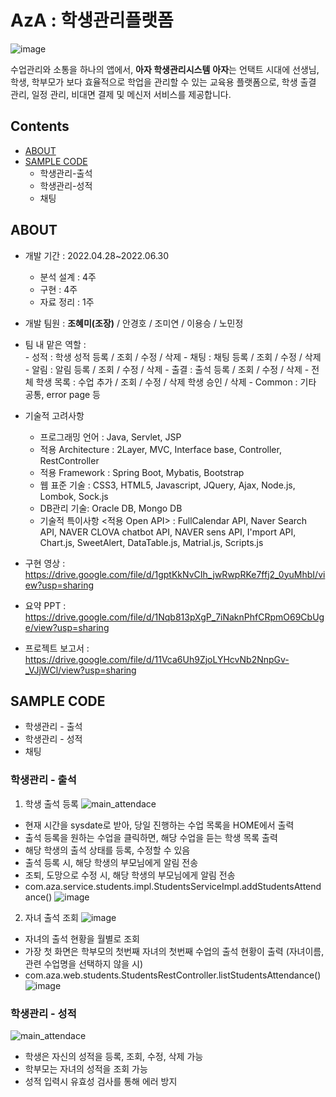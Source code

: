 # AzA : 학생관리플랫폼
![image](https://user-images.githubusercontent.com/85826542/177026070-9ca11667-ca04-4ade-aa95-075a42c1e1be.png)

수업관리와 소통을 하나의 앱에서, **아자 학생관리시스템**
**아자**는 언택트 시대에 선생님, 학생, 학부모가 보다 효율적으로 학업을 관리할 수 있는 교육용 플랫폼으로, 학생 출결 관리, 일정 관리, 비대면 결제 및 메신저 서비스를 제공합니다.

## Contents

-   [ABOUT](https://github.com/heaming/aza#ABOUT)
-   [SAMPLE CODE](https://github.com/heaming/aza#SAMPLE-CODE)
	- 학생관리-출석
	- 학생관리-성적
	- 채팅

## ABOUT

* 개발 기간 : 2022.04.28~2022.06.30
	* 분석 설계 : 4주
	* 구현 : 4주
	* 자료 정리 : 1주
* 개발 팀원 : **조혜미(조장)** / 안경호 / 조미연 / 이용승 / 노민정
* 팀 내 맡은 역할 :   
		- 성적 : 
			학생 성적 등록 / 조회 / 수정 / 삭제
		- 채팅 :
			채팅 등록 / 조회 / 수정 / 삭제 
		- 알림 :
			알림 등록 / 조회 / 수정 / 삭제
		- 출결 :
			출석 등록 / 조회 / 수정 / 삭제
		- 전체 학생 목록 :
			수업 추가 / 조회 / 수정 / 삭제
			학생 승인 / 삭제
		- Common :
			기타 공통, error page 등
* 기술적 고려사항
	* 프로그래밍 언어 :
		Java, Servlet, JSP
	* 적용 Architecture :
		2Layer, MVC, Interface base, Controller, RestController
	* 적용 Framework : 
		Spring Boot, Mybatis, Bootstrap
	* 웹 표준 기술 :
		CSS3, HTML5, Javascript, JQuery, Ajax, Node.js, Lombok, Sock.js
	* DB관리 기술:
		Oracle DB, Mongo DB
	* 기술적 특이사항 <적용 Open API> :
		FullCalendar API, Naver Search API, NAVER CLOVA chatbot API, NAVER sens API, I'mport API, Chart.js, SweetAlert, DataTable.js, Matrial.js, Scripts.js
	
* 구현 영상 : https://drive.google.com/file/d/1gptKkNvCIh_jwRwpRKe7ffj2_0yuMhbI/view?usp=sharing
* 요약 PPT : 
https://drive.google.com/file/d/1Nqb813pXgP_7iNaknPhfCRpmO69CbUge/view?usp=sharing
* 프로젝트 보고서 :
https://drive.google.com/file/d/11Vca6Uh9ZjoLYHcvNb2NnpGv-_VJjWCl/view?usp=sharing

## SAMPLE CODE
* 학생관리 - 출석
* 학생관리 - 성적
* 채팅

### 학생관리 - 출석

1. 학생 출석 등록
![main_attendace](https://user-images.githubusercontent.com/85826542/177026047-e739b864-4c98-4d28-a9a2-3be7c92c85f8.gif)
* 현재 시간을 sysdate로 받아, 당일 진행하는 수업 목록을 HOME에서 출력
* 출석 등록을 원하는 수업을 클릭하면, 해당 수업을 듣는 학생 목록 출력
* 해당 학생의 출석 상태를 등록, 수정할 수 있음
* 출석 등록 시, 해당 학생의 부모님에게 알림 전송
* 조퇴, 도망으로 수정 시, 해당 학생의 부모님에게 알림 전송
* com.aza.service.students.impl.StudentsServiceImpl.addStudentsAttendance()
	![image](https://user-images.githubusercontent.com/85826542/177026292-dc7cfe59-6726-4194-a482-624194795301.png)

2. 자녀 출석 조회
![image](https://user-images.githubusercontent.com/85826542/177026978-64e6592a-f2c6-4f9a-8b85-62276132ef75.png)
* 자녀의 출석 현황을 월별로 조회
* 가장 첫 화면은 학부모의 첫번째 자녀의 첫번째 수업의 출석 현황이 출력 (자녀이름, 관련 수업명을 선택하지 않을 시) 
* com.aza.web.students.StudentsRestController.listStudentsAttendance()
	![image](https://user-images.githubusercontent.com/85826542/177027170-c26e036c-17a2-4fa9-8d86-2feb0af29486.png)
	
	
### 학생관리 - 성적
![main_attendace](https://user-images.githubusercontent.com/85826542/177027403-609b6782-ed3a-45d5-a48f-d13422840ab6.gif)
* 학생은 자신의 성적을 등록, 조회, 수정, 삭제 가능
* 학부모는 자녀의 성적을 조회 가능
* 성적 입력시 유효성 검사를 통해 에러 방지
	

